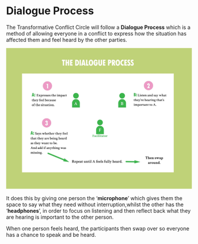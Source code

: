 # Dialogue Process

The Transformative Conflict Circle will follow a **Dialogue Process** which is a method of allowing everyone in a conflict to express how the situation has affected them and feel heard by the other parties. 

![](../../.gitbook/assets/dialogue.jpg)

It does this by giving one person the ‘**microphone**’ which gives them the space to say what they need without interruption,whilst the other has the ‘**headphones**’, in order to focus on listening and then reflect back what they are hearing is important to the other person. 

When one person feels heard, the participants then swap over so everyone has a chance to speak and be heard.

